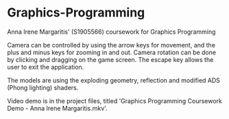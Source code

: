 # Graphics-Programming
Anna Irene Margaritis' (S1905566) coursework for Graphics Programming

Camera can be controlled by using the arrow keys for movement, and the plus and minus keys for zooming in and out. Camera rotation can be done by clicking and dragging on the game screen. The escape key allows the user to exit the application.

The models are using the exploding geometry, reflection and modified ADS (Phong lighting) shaders.

Video demo is in the project files, titled 'Graphics Programming Coursework Demo - Anna Irene Margaritis.mkv'.
